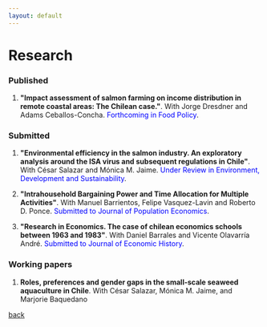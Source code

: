 ```yaml
---
layout: default
---
```


# Research

### Published 

1.  **"Impact assessment of salmon farming on income distribution in remote coastal areas: The Chilean case."**. With Jorge Dresdner and Adams Ceballos-Concha. <span style="color:blue">Forthcoming in Food Policy</span>.

### Submitted

1. **"Environmental efficiency in the salmon industry. An exploratory analysis around the ISA virus and subsequent regulations in Chile"**. With  César Salazar and Mónica M. Jaime. <span style="color:blue">Under Review in Environment, Development and Sustainability</span>.

2.  **"Intrahousehold Bargaining Power and Time Allocation for Multiple Activities"**. With Manuel Barrientos, Felipe Vasquez-Lavin and Roberto D. Ponce. <span style="color:blue">Submitted to Journal of Population Economics</span>.
3.  **"Research in Economics. The case of chilean economics schools between 1963 and 1983"**. With Daniel Barrales and Vicente Olavarría André. <span style="color:blue">Submitted to Journal of Economic History</span>.


### Working papers  

1. **Roles, preferences and gender gaps in the small-scale seaweed aquaculture in Chile**. With César Salazar, Mónica M. Jaime, and Marjorie Baquedano


[back](./)
